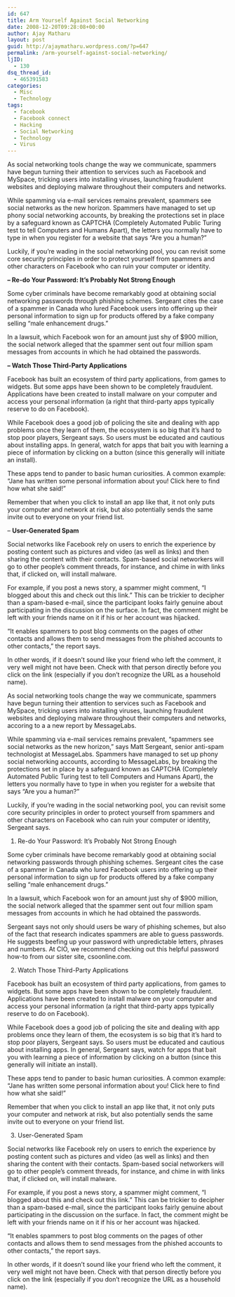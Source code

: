 ```yaml
---
id: 647
title: Arm Yourself Against Social Networking
date: 2008-12-20T09:28:08+00:00
author: Ajay Matharu
layout: post
guid: http://ajaymatharu.wordpress.com/?p=647
permalink: /arm-yourself-against-social-networking/
ljID:
  - 130
dsq_thread_id:
  - 465391583
categories:
  - Misc
  - Technology
tags:
  - facebook
  - Facebook connect
  - Hacking
  - Social Networking
  - Technology
  - Virus
---
```

As social networking tools change the way we communicate, spammers have begun turning their attention to services such as Facebook and MySpace, tricking users into installing viruses, launching fraudulent websites and deploying malware throughout their computers and networks.

While spamming via e-mail services remains prevalent, spammers see social networks as the new horizon. Spammers have managed to set up phony social networking accounts, by breaking the protections set in place by a safeguard known as CAPTCHA (Completely Automated Public Turing test to tell Computers and Humans Apart), the letters you normally have to type in when you register for a website that says &#8220;Are you a human?&#8221;

Luckily, if you&#8217;re wading in the social networking pool, you can revisit some core security principles in order to protect yourself from spammers and other characters on Facebook who can ruin your computer or identity.

**&#8211; Re-do Your Password: It&#8217;s Probably Not Strong Enough**

Some cyber criminals have become remarkably good at obtaining social networking passwords through phishing schemes. Sergeant cites the case of a spammer in Canada who lured Facebook users into offering up their personal information to sign up for products offered by a fake company selling &#8220;male enhancement drugs.&#8221;

In a lawsuit, which Facebook won for an amount just shy of $900 million, the social network alleged that the spammer sent out four million spam messages from accounts in which he had obtained the passwords.

**&#8211; Watch Those Third-Party Applications**

Facebook has built an ecosystem of third party applications, from games to widgets. But some apps have been shown to be completely fraudulent. Applications have been created to install malware on your computer and access your personal information (a right that third-party apps typically reserve to do on Facebook).

While Facebook does a good job of policing the site and dealing with app problems once they learn of them, the ecosystem is so big that it&#8217;s hard to stop poor players, Sergeant says. So users must be educated and cautious about installing apps. In general, watch for apps that bait you with learning a piece of information by clicking on a button (since this generally will initiate an install).

These apps tend to pander to basic human curiosities. A common example: &#8220;Jane has written some personal information about you! Click here to find how what she said!&#8221;

Remember that when you click to install an app like that, it not only puts your computer and network at risk, but also potentially sends the same invite out to everyone on your friend list.

&#8211; **User-Generated Spam**

Social networks like Facebook rely on users to enrich the experience by posting content such as pictures and video (as well as links) and then sharing the content with their contacts. Spam-based social networkers will go to other people&#8217;s comment threads, for instance, and chime in with links that, if clicked on, will install malware.

For example, if you post a news story, a spammer might comment, &#8220;I blogged about this and check out this link.&#8221; This can be trickier to decipher than a spam-based e-mail, since the participant looks fairly genuine about participating in the discussion on the surface. In fact, the comment might be left with your friends name on it if his or her account was hijacked.

&#8220;It enables spammers to post blog comments on the pages of other contacts and allows them to send messages from the phished accounts to other contacts,&#8221; the report says.

In other words, if it doesn&#8217;t sound like your friend who left the comment, it very well might not have been. Check with that person directly before you click on the link (especially if you don&#8217;t recognize the URL as a household name).

As social networking tools change the way we communicate, spammers have begun turning their attention to services such as Facebook and MySpace, tricking users into installing viruses, launching fraudulent websites and deploying malware throughout their computers and networks, accoring to a a new report by MessageLabs.

While spamming via e-mail services remains prevalent, &#8220;spammers see social networks as the new horizon,&#8221; says Matt Sergeant, senior anti-spam technologist at MessageLabs. Spammers have managed to set up phony social networking accounts, according to MessageLabs, by breaking the protections set in place by a safeguard known as CAPTCHA (Completely Automated Public Turing test to tell Computers and Humans Apart), the letters you normally have to type in when you register for a website that says &#8220;Are you a human?&#8221;

Luckily, if you&#8217;re wading in the social networking pool, you can revisit some core security principles in order to protect yourself from spammers and other characters on Facebook who can ruin your computer or identity, Sergeant says.
  
1. Re-do Your Password: It&#8217;s Probably Not Strong Enough

Some cyber criminals have become remarkably good at obtaining social networking passwords through phishing schemes. Sergeant cites the case of a spammer in Canada who lured Facebook users into offering up their personal information to sign up for products offered by a fake company selling &#8220;male enhancement drugs.&#8221;

In a lawsuit, which Facebook won for an amount just shy of $900 million, the social network alleged that the spammer sent out four million spam messages from accounts in which he had obtained the passwords.

Sergeant says not only should users be wary of phishing schemes, but also of the fact that research indicates spammers are able to guess passwords. He suggests beefing up your password with unpredictable letters, phrases and numbers. At CIO, we recommend checking out this helpful password how-to from our sister site, csoonline.com.
  
2. Watch Those Third-Party Applications

Facebook has built an ecosystem of third party applications, from games to widgets. But some apps have been shown to be completely fraudulent. Applications have been created to install malware on your computer and access your personal information (a right that third-party apps typically reserve to do on Facebook).

While Facebook does a good job of policing the site and dealing with app problems once they learn of them, the ecosystem is so big that it&#8217;s hard to stop poor players, Sergeant says. So users must be educated and cautious about installing apps. In general, Sergeant says, watch for apps that bait you with learning a piece of information by clicking on a button (since this generally will initiate an install).

These apps tend to pander to basic human curiosities. A common example: &#8220;Jane has written some personal information about you! Click here to find how what she said!&#8221;

Remember that when you click to install an app like that, it not only puts your computer and network at risk, but also potentially sends the same invite out to everyone on your friend list.
  
3. User-Generated Spam

Social networks like Facebook rely on users to enrich the experience by posting content such as pictures and video (as well as links) and then sharing the content with their contacts. Spam-based social networkers will go to other people&#8217;s comment threads, for instance, and chime in with links that, if clicked on, will install malware.

For example, if you post a news story, a spammer might comment, &#8220;I blogged about this and check out this link.&#8221; This can be trickier to decipher than a spam-based e-mail, since the participant looks fairly genuine about participating in the discussion on the surface. In fact, the comment might be left with your friends name on it if his or her account was hijacked.

&#8220;It enables spammers to post blog comments on the pages of other contacts and allows them to send messages from the phished accounts to other contacts,&#8221; the report says.

In other words, if it doesn&#8217;t sound like your friend who left the comment, it very well might not have been. Check with that person directly before you click on the link (especially if you don&#8217;t recognize the URL as a household name).